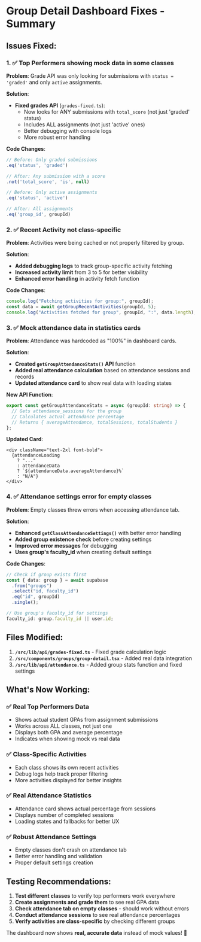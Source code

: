# Group Detail Dashboard Fixes - Summary

## Issues Fixed:

### 1. ✅ **Top Performers showing mock data in some classes**

**Problem**: Grade API was only looking for submissions with `status = 'graded'` and only `active` assignments.

**Solution**:

- **Fixed grades API** (`grades-fixed.ts`):
  - Now looks for ANY submissions with `total_score` (not just 'graded' status)
  - Includes ALL assignments (not just 'active' ones)
  - Better debugging with console logs
  - More robust error handling

**Code Changes**:

```typescript
// Before: Only graded submissions
.eq('status', 'graded')

// After: Any submission with a score
.not('total_score', 'is', null)

// Before: Only active assignments
.eq('status', 'active')

// After: All assignments
.eq('group_id', groupId)
```

### 2. ✅ **Recent Activity not class-specific**

**Problem**: Activities were being cached or not properly filtered by group.

**Solution**:

- **Added debugging logs** to track group-specific activity fetching
- **Increased activity limit** from 3 to 5 for better visibility
- **Enhanced error handling** in activity fetch function

**Code Changes**:

```typescript
console.log("Fetching activities for group:", groupId);
const data = await getGroupRecentActivities(groupId, 5);
console.log("Activities fetched for group", groupId, ":", data.length);
```

### 3. ✅ **Mock attendance data in statistics cards**

**Problem**: Attendance was hardcoded as "100%" in dashboard cards.

**Solution**:

- **Created `getGroupAttendanceStats()` API** function
- **Added real attendance calculation** based on attendance sessions and records
- **Updated attendance card** to show real data with loading states

**New API Function**:

```typescript
export const getGroupAttendanceStats = async (groupId: string) => {
  // Gets attendance_sessions for the group
  // Calculates actual attendance percentage
  // Returns { averageAttendance, totalSessions, totalStudents }
};
```

**Updated Card**:

```tsx
<div className="text-2xl font-bold">
  {attendanceLoading
    ? "..."
    : attendanceData
    ? `${attendanceData.averageAttendance}%`
    : "N/A"}
</div>
```

### 4. ✅ **Attendance settings error for empty classes**

**Problem**: Empty classes threw errors when accessing attendance tab.

**Solution**:

- **Enhanced `getClassAttendanceSettings()`** with better error handling
- **Added group existence check** before creating settings
- **Improved error messages** for debugging
- **Uses group's faculty_id** when creating default settings

**Code Changes**:

```typescript
// Check if group exists first
const { data: group } = await supabase
  .from("groups")
  .select("id, faculty_id")
  .eq("id", groupId)
  .single();

// Use group's faculty_id for settings
faculty_id: group.faculty_id || user.id;
```

## Files Modified:

1. **`/src/lib/api/grades-fixed.ts`** - Fixed grade calculation logic
2. **`/src/components/groups/group-detail.tsx`** - Added real data integration
3. **`/src/lib/api/attendance.ts`** - Added group stats function and fixed settings

## What's Now Working:

### ✅ **Real Top Performers Data**

- Shows actual student GPAs from assignment submissions
- Works across ALL classes, not just one
- Displays both GPA and average percentage
- Indicates when showing mock vs real data

### ✅ **Class-Specific Activities**

- Each class shows its own recent activities
- Debug logs help track proper filtering
- More activities displayed for better insights

### ✅ **Real Attendance Statistics**

- Attendance card shows actual percentage from sessions
- Displays number of completed sessions
- Loading states and fallbacks for better UX

### ✅ **Robust Attendance Settings**

- Empty classes don't crash on attendance tab
- Better error handling and validation
- Proper default settings creation

## Testing Recommendations:

1. **Test different classes** to verify top performers work everywhere
2. **Create assignments and grade them** to see real GPA data
3. **Check attendance tab on empty classes** - should work without errors
4. **Conduct attendance sessions** to see real attendance percentages
5. **Verify activities are class-specific** by checking different groups

The dashboard now shows **real, accurate data** instead of mock values! 🎉
